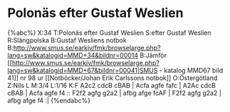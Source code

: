 # Polonäs efter Gustaf Weslien

{%abc%}
X:34
T:Polonäs efter Gustaf Weslien
S:efter Gustaf Weslien
R:Slängpolska
B:Gustaf Wesliens notbok
B:http://www.smus.se/earkiv/fmk/browselarge.php?lang=sw&katalogid=MMD+34&bildnr=00014
B:Jämför [[http://www.smus.se/earkiv/fmk/browselarge.php?lang=sw&katalogid=MMD+67&bildnr=00041|SMUS - katalog MMD67 bild 41]] nr 98 ur [[Notböcker/Johan Erik Carlssons notbok]]
O:Östergötland
Z:Nils L
M:3/4
L:1/16
K:F
A2c2 cdcB cBAB | Acfa agfe fafc | A2Ac cdcB cBAB | Acfa agfe f4 ::
F2f2 agfg g2a2 | afbg afge fcAF | F2f2 agfg g2a2 | afbg afge f4 :|
{%endabc%}
